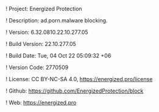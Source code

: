 ! Project: Energized Protection

! Description: ad.porn.malware blocking.

! Version: 6.32.0810.22.10.277.05

! Build Version: 22.10.277.05

! Build Date: Tue, 04 Oct 22 05:09:32 +06

! Version Code: 2770509

! License: CC BY-NC-SA 4.0, https://energized.pro/license

! Github: https://github.com/EnergizedProtection/block

! Web: https://energized.pro
